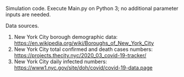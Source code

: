 
Simulation code. Execute Main.py on Python 3; no additional parameter inputs are needed.

Data sources.

1. New York City borough demographic data: https://en.wikipedia.org/wiki/Boroughs_of_New_York_City
2. New York City total confirmed and death cases numbers: https://projects.thecity.nyc/2020_03_covid-19-tracker/
3. New York City daily infected numbers: https://www1.nyc.gov/site/doh/covid/covid-19-data.page
